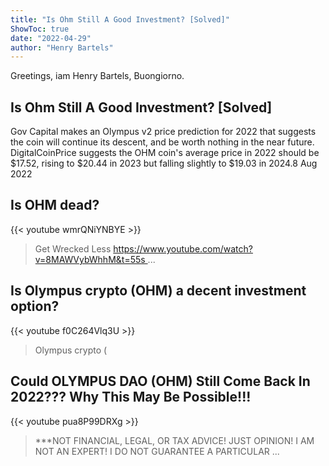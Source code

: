```yaml
---
title: "Is Ohm Still A Good Investment? [Solved]"
ShowToc: true 
date: "2022-04-29"
author: "Henry Bartels" 
---
```


Greetings, iam Henry Bartels, Buongiorno.
## Is Ohm Still A Good Investment? [Solved]
Gov Capital makes an Olympus v2 price prediction for 2022 that suggests the coin will continue its descent, and be worth nothing in the near future. DigitalCoinPrice suggests the OHM coin's average price in 2022 should be $17.52, rising to $20.44 in 2023 but falling slightly to $19.03 in 2024.8 Aug 2022

## Is OHM dead?
{{< youtube wmrQNiYNBYE >}}
>Get Wrecked Less https://www.youtube.com/watch?v=8MAWVybWhhM&t=55s ...

## Is Olympus crypto (OHM) a decent investment option?
{{< youtube f0C264Vlq3U >}}
>Olympus crypto (

## Could OLYMPUS DAO (OHM) Still Come Back In 2022??? Why This May Be Possible!!!
{{< youtube pua8P99DRXg >}}
>***NOT FINANCIAL, LEGAL, OR TAX ADVICE! JUST OPINION! I AM NOT AN EXPERT! I DO NOT GUARANTEE A PARTICULAR ...

